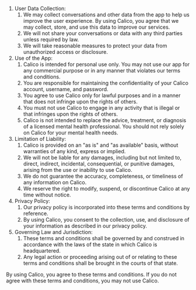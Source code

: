 1. User Data Collection:
   1. We may collect conversations and other data from the app to help us improve the user experience. By using Calico, you agree that we may collect, store, and use this data to improve our services.
   2. We will not share your conversations or data with any third parties unless required by law.
   3. We will take reasonable measures to protect your data from unauthorized access or disclosure.
2. Use of the App:
   1. Calico is intended for personal use only. You may not use our app for any commercial purpose or in any manner that violates our terms and conditions.
   2. You are responsible for maintaining the confidentiality of your Calico account, username, and password.
   3. You agree to use Calico only for lawful purposes and in a manner that does not infringe upon the rights of others.
   4. You must not use Calico to engage in any activity that is illegal or that infringes upon the rights of others.
   5. Calico is not intended to replace the advice, treatment, or diagnosis of a licensed mental health professional. You should not rely solely on Calico for your mental health needs.
3. Limitation of Liability:
   1. Calico is provided on an "as is" and "as available" basis, without warranties of any kind, express or implied.
   2. We will not be liable for any damages, including but not limited to, direct, indirect, incidental, consequential, or punitive damages, arising from the use or inability to use Calico.
   3. We do not guarantee the accuracy, completeness, or timeliness of any information on Calico.
   4. We reserve the right to modify, suspend, or discontinue Calico at any time without notice.
4. Privacy Policy:
   1. Our privacy policy is incorporated into these terms and conditions by reference.
   2. By using Calico, you consent to the collection, use, and disclosure of your information as described in our privacy policy.
5. Governing Law and Jurisdiction:
   1. These terms and conditions shall be governed by and construed in accordance with the laws of the state in which Calico is headquartered.
   2. Any legal action or proceeding arising out of or relating to these terms and conditions shall be brought in the courts of that state.

By using Calico, you agree to these terms and conditions. If you do not agree with these terms and conditions, you may not use Calico.
